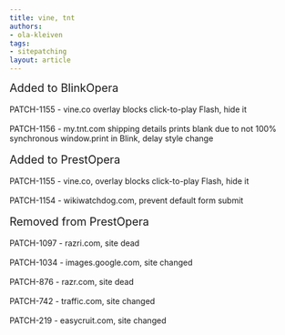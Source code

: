 ```yaml
---
title: vine, tnt
authors:
- ola-kleiven
tags:
- sitepatching
layout: article
---
```

<span style="font-size: 140%">Added to BlinkOpera</span><br/><br/>PATCH-1155 - vine.co overlay blocks click-to-play Flash, hide it<br/><br/>PATCH-1156 - my.tnt.com shipping details prints blank due to not 100% synchronous window.print in Blink, delay style change<br/><br/><span style="font-size: 140%">Added to PrestOpera</span><br/><br/>PATCH-1155 - vine.co, overlay blocks click-to-play Flash, hide it<br/><br/>PATCH-1154 - wikiwatchdog.com, prevent default form submit<br/><br/><span style="font-size: 140%">Removed from PrestOpera</span><br/><br/>PATCH-1097 - razri.com, site dead<br/><br/>PATCH-1034 - images.google.com, site changed<br/><br/>PATCH-876 - razr.com, site dead<br/><br/>PATCH-742 - traffic.com, site changed<br/><br/>PATCH-219 - easycruit.com, site changed<br/><br/><br/>
